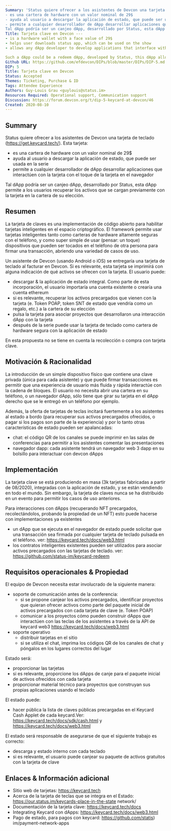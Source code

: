 ```yaml
---
Summary: 'Status quiere ofrecer a los asistentes de Devcon una tarjeta de teclado (https://get.keycard.tech/). Esta tarjeta:
- es una cartera de hardware con un valor nominal de 29$
- ayuda al usuario a descargar la aplicación de estado, que puede ser usada en la serie
- permite a cualquier desarrollador de dApp desarrollar aplicaciones que interactúen con la tarjeta con el toque de la tarjeta en el navegador
Tal dApp podría ser un canjeo dApp, desarrollado por Status, esta dApp permite a los usuarios recuperar los activos que se cargan previamente con la tarjeta en la cartera de su elección.'
Title: Tarjeta clave en Devcon ---
- is a hardware wallet with a face value of 29$
- helps user downloads status app, which can be used on the show
- allows any dApp developer to develop applications that interface with the card with the tap of the card on the browser 

Such a dApp could be a redeem dApp, developed by Status, this dApp allowing users to retrieve assets coming preloaded with the card on the wallet of their choice.'
Github URL: https://github.com/efdevcon/DIPs/blob/master/DIPs/DIP-5.md
DIP: 5
Title: Tarjeta clave en Devcon
Status: Accepted
Themes: Ticketing, Purchase & ID
Tags: Attendee Experience
Authors: Guy-Louis Grau <guylouis@status.im>
Resources Required: Operational support, Communication support
Discussion: https://forum.devcon.org/t/dip-5-keycard-at-devcon/46
Created: 2020-08-10
---
```


## Summary

Status quiere ofrecer a los asistentes de Devcon una tarjeta de teclado (https://get.keycard.tech/). Esta tarjeta:
- es una cartera de hardware con un valor nominal de 29$
- ayuda al usuario a descargar la aplicación de estado, que puede ser usada en la serie
- permite a cualquier desarrollador de dApp desarrollar aplicaciones que interactúen con la tarjeta con el toque de la tarjeta en el navegador

Tal dApp podría ser un canjeo dApp, desarrollado por Status, esta dApp permite a los usuarios recuperar los activos que se cargan previamente con la tarjeta en la cartera de su elección.

## Resumen

La tarjeta de claves es una implementación de código abierto para habilitar tarjetas inteligentes en el espacio criptográfico. El framework permite usar tarjetas inteligentes tanto como carteras de hardware altamente seguras con el teléfono, y como super simple de usar (pensar: un toque) dispositivos que pueden ser tocados en el teléfono de otra persona para firmar una transacción, abriendo una variedad de casos de uso.

Un asistente de Devcon (usando Android o iOS) se entregaría una tarjeta de teclado al facturar en Devcon. Si es relevante, esta tarjeta se imprimirá con alguna indicación de qué activos se ofrecen con la tarjeta. El usuario puede:
- descargar & la aplicación de estado integral. Como parte de esta incorporación, el usuario importaría una cuenta existente o crearía una cuenta ethereum
- si es relevante, recuperar los activos precargados que vienen con la tarjeta (e. Token POAP, token SNT de estado que vendría como un regalo, etc.) a la cartera de su elección
- pulsa la tarjeta para asociar proyectos que desarrollaron una interacción dApp con la tarjeta
- después de la serie puede usar la tarjeta de teclado como cartera de hardware segura con la aplicación de estado

En esta propuesta no se tiene en cuenta la recolección o compra con tarjeta clave.

## Motivación & Racionalidad

La introducción de un simple dispositivo físico que contiene una clave privada (única para cada asistente) y que puede firmar transacciones es permitir que una experiencia de usuario más fluida y rápida interactúe con la cadena de bloques. El usuario no necesita abrir una cartera en su teléfono, o un navegador dApp, sólo tiene que girar su tarjeta en el dApp derecho que se le entregó en un teléfono por ejemplo.

Además, la oferta de tarjetas de teclas incitará fuertemente a los asistentes al estado a bordo (para recuperar sus activos precargados ofrecidos, o pagar si los pagos son parte de la experiencia) y por lo tanto otras características de estado pueden ser apalancadas:
- chat: el código QR de los canales se puede imprimir en las salas de conferencias para permitir a los asistentes comentar las presentaciones
- navegador dapp: cada asistente tendrá un navegador web 3 dapp en su bolsillo para interactuar con devcon dApps


## Implementación

La tarjeta clave se está produciendo en masa (3k tarjetas fabricadas a partir de 08/2020), integradas con la aplicación de estado, y se están vendiendo en todo el mundo. Sin embargo, la tarjeta de claves nunca se ha distribuido en un evento para permitir los casos de uso anteriores.

Para interacciones con dApps (recuperando NFT precargados, recolectándolos, probando la propiedad de un NFT) esto puede hacerse con implementaciones ya existentes
- un dApp que se ejecuta en el navegador de estado puede solicitar que una transacción sea firmada por cualquier tarjeta de teclado pulsada en el teléfono. ver: https://keycard.tech/docs/web3.html
- los contratos inteligentes existentes pueden ser utilizados para asociar activos precargados con las tarjetas de teclado. ver: https://github.com/status-im/keycard-redeem

## Requisitos operacionales & Propiedad

El equipo de Devcon necesita estar involucrado de la siguiente manera:
- soporte de comunicación antes de la conferencia:
    - si se propone canjear los activos precargados, identificar proyectos que quieran ofrecer activos como parte del paquete inicial de activos precargados con cada tarjeta de clave (e. Token POAP)
    - comunicar a los proyectos cómo pueden construir dApps que interactúen con las teclas de los asistentes a través de la API de keycard web3 https://keycard.tech/docs/web3.html
- soporte operativo
    - distribuir tarjetas en el sitio
    - si se utiliza el chat, imprima los códigos QR de los canales de chat y póngalos en los lugares correctos del lugar

Estado será:
- proporcionar las tarjetas
- si es relevante, proporcione los dApps de canje para el paquete inicial de activos ofrecidos con cada tarjeta
- proporcionar material técnico para proyectos que construyan sus propias aplicaciones usando el teclado

El estado puede:
- hacer pública la lista de claves públicas precargadas en el Keycard Cash Applet de cada keycard.Ver: https://keycard.tech/docs/sdk/cash.html y https://keycard.tech/docs/web3.html

El estado será responsable de asegurarse de que el siguiente trabajo es correcto:
- descarga y estado interno con cada teclado
- si es relevante, el usuario puede canjear su paquete de activos gratuitos con la tarjeta de clave


## Enlaces & Información adicional

- Sitio web de tarjetas: https://keycard.tech
- Acerca de la tarjeta de teclas que se integra en el Estado: https://our.status.im/keycards-place-in-the-state network/
- Documentación de la tarjeta clave: https://keycard.tech/docs
- Integrating Keycard con dApps: https://keycard.tech/docs/web3.html
- Pago de estado, para pagos con keycard: https://github.com/statis) im/payment-network-apps
